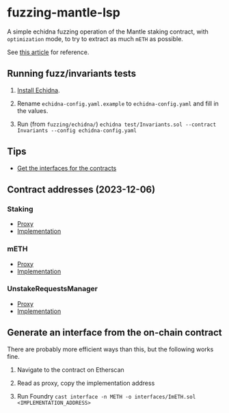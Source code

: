 # fuzzing-mantle-lsp

A simple echidna fuzzing operation of the Mantle staking contract, with `optimization` mode, to try to extract as much `mETH` as possible.

See [this article](https://blog.trailofbits.com/2023/07/21/fuzzing-on-chain-contracts-with-echidna/) for reference.

## Running fuzz/invariants tests

1. [Install Echidna](https://github.com/crytic/echidna#installation).

2. Rename `echidna-config.yaml.example` to `echidna-config.yaml` and fill in the values.

3. Run (from `fuzzing/echidna/`) `echidna test/Invariants.sol --contract Invariants --config echidna-config.yaml`

## Tips

- [Get the interfaces for the contracts](#generate-an-interface-from-the-on-chain-contract)

## Contract addresses (2023-12-06)

### Staking

- [Proxy](https://etherscan.io/address/0xe3cBd06D7dadB3F4e6557bAb7EdD924CD1489E8f)
- [Implementation](https://etherscan.io/address/0xdecacc56fc347274d3df2b709602632845611d39)

### mETH

- [Proxy](https://etherscan.io/address/0xd5F7838F5C461fefF7FE49ea5ebaF7728bB0ADfa)
- [Implementation](https://etherscan.io/address/0xc9173bf8bd5c1b071b5cae4122202a347b7eefab)

### UnstakeRequestsManager

- [Proxy](https://etherscan.io/address/0x38fDF7b489316e03eD8754ad339cb5c4483FDcf9)
- [Implementation](https://etherscan.io/address/0x5a7b3cde8ac8d780af4797bf1517464ac54ca033)

## Generate an interface from the on-chain contract

There are probably more efficient ways than this, but the following works fine.

1. Navigate to the contract on Etherscan

2. Read as proxy, copy the implementation address

3. Run Foundry `cast interface -n METH -o interfaces/ImETH.sol <IMPLEMENTATION_ADDRESS>`
